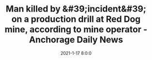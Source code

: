 ---
"title": "Man killed by &amp;#39;incident&amp;#39; on a production drill at Red Dog mine, according to mine operator - Anchorage Daily News"
"date": "2021-1-17 8:0:0"
"feed_name": "GOOGLENEWSDRILLING"
"feed_website": "https://news.google.com/search?q=drilling%2Bincident&hl=en-US&gl=US&ceid=US:en"
"feed_rss": "https://news.google.com/rss/search?q=drilling%2Bincident&hl=en-US&gl=US&ceid=US:en"
"link": "https://www.adn.com/alaska-news/2021/01/18/man-killed-by-incident-on-a-production-drill-at-red-dog-mine-according-to-mine-operator/"
"file": "_posts/2021-1-1-d95e24add5ce6713652f93b4901770e023bbcf2a.md"
"accident": "0"
"drilling": "0"
---